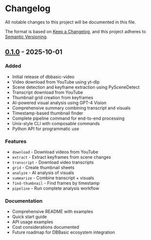# Changelog

All notable changes to this project will be documented in this file.

The format is based on [Keep a Changelog](https://keepachangelog.com/en/1.0.0/),
and this project adheres to [Semantic Versioning](https://semver.org/spec/v2.0.0.html).

## [0.1.0] - 2025-10-01

### Added
- Initial release of dbbasic-video
- Video download from YouTube using yt-dlp
- Scene detection and keyframe extraction using PySceneDetect
- Transcript download from YouTube
- Thumbnail grid creation from keyframes
- AI-powered visual analysis using GPT-4 Vision
- Comprehensive summary combining transcript and visuals
- Timestamp-based thumbnail finder
- Complete pipeline command for end-to-end processing
- Unix-style CLI with composable commands
- Python API for programmatic use

### Features
- `download` - Download videos from YouTube
- `extract` - Extract keyframes from scene changes
- `transcript` - Download video transcripts
- `grid` - Create thumbnail sheets
- `analyze` - AI analysis of visuals
- `summarize` - Combine transcript + visuals
- `find-thumbnail` - Find frames by timestamp
- `pipeline` - Run complete analysis workflow

### Documentation
- Comprehensive README with examples
- Quick start guide
- API usage examples
- Cost considerations documented
- Future roadmap for DBBasic ecosystem integration

[0.1.0]: https://github.com/askrobots/dbbasic-video/releases/tag/v0.1.0
